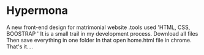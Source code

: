 # Hypermona
A new front-end design for matrimonial website .tools used 'HTML, CSS, BOOSTRAP '
It is a small trail in my development process.
Download all files 
Then save everything in one folder
In that open home.html file in chrome. That's it....
